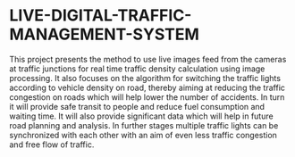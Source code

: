 # LIVE-DIGITAL-TRAFFIC-MANAGEMENT-SYSTEM

This project presents the method to use live images feed from the cameras at traffic junctions for real time traffic density calculation using image processing. It also focuses on the algorithm for switching the traffic lights according to vehicle density on road, thereby aiming at reducing the traffic congestion on roads which will help lower the number of accidents. In turn it will provide safe transit to people and reduce fuel consumption and waiting time. It will also provide significant data which will help in future road planning and analysis. In further stages multiple traffic lights can be synchronized with each other with an aim of even less traffic congestion and free flow of traffic. 
